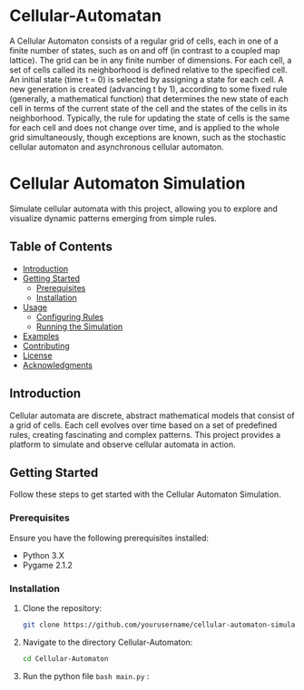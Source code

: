 # Cellular-Automatan

A Cellular Automaton consists of a regular grid of cells, each in one of a finite number of states, such as on and off (in contrast to a coupled map lattice). The grid can be in any finite number of dimensions. For each cell, a set of cells called its neighborhood is defined relative to the specified cell. An initial state (time t = 0) is selected by assigning a state for each cell. A new generation is created (advancing t by 1), according to some fixed rule (generally, a mathematical function) that determines the new state of each cell in terms of the current state of the cell and the states of the cells in its neighborhood. Typically, the rule for updating the state of cells is the same for each cell and does not change over time, and is applied to the whole grid simultaneously, though exceptions are known, such as the stochastic cellular automaton and asynchronous cellular automaton.

# Cellular Automaton Simulation

Simulate cellular automata with this project, allowing you to explore and visualize dynamic patterns emerging from simple rules.

## Table of Contents

- [Introduction](#introduction)
- [Getting Started](#getting-started)
  - [Prerequisites](#prerequisites)
  - [Installation](#installation)
- [Usage](#usage)
  - [Configuring Rules](#configuring-rules)
  - [Running the Simulation](#running-the-simulation)
- [Examples](#examples)
- [Contributing](#contributing)
- [License](#license)
- [Acknowledgments](#acknowledgments)

## Introduction

Cellular automata are discrete, abstract mathematical models that consist of a grid of cells. Each cell evolves over time based on a set of predefined rules, creating fascinating and complex patterns. This project provides a platform to simulate and observe cellular automata in action.

## Getting Started

Follow these steps to get started with the Cellular Automaton Simulation.

### Prerequisites

Ensure you have the following prerequisites installed:

- Python 3.X
- Pygame 2.1.2

### Installation

1. Clone the repository:

   ```bash
   git clone https://github.com/yourusername/cellular-automaton-simulation.git

2. Navigate to the directory Cellular-Automaton:
   ```bash
   cd Cellular-Automaton

3. Run the python file ```bash main.py``` :
